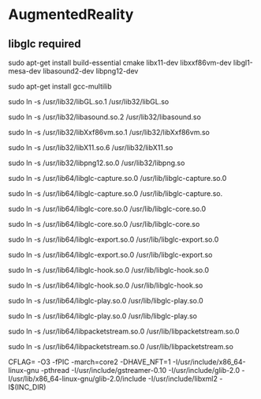 # AugmentedReality

## libglc required
sudo apt-get install build-essential cmake libx11-dev libxxf86vm-dev libgl1-mesa-dev libasound2-dev libpng12-dev

sudo apt-get install gcc-multilib

sudo ln -s /usr/lib32/libGL.so.1 /usr/lib32/libGL.so

sudo ln -s /usr/lib32/libasound.so.2 /usr/lib32/libasound.so

sudo ln -s /usr/lib32/libXxf86vm.so.1 /usr/lib32/libXxf86vm.so

sudo ln -s /usr/lib32/libX11.so.6 /usr/lib32/libX11.so

sudo ln -s /usr/lib32/libpng12.so.0 /usr/lib32/libpng.so

sudo ln -s /usr/lib64/libglc-capture.so.0 /usr/lib/libglc-capture.so.0

sudo ln -s /usr/lib64/libglc-capture.so.0 /usr/lib/libglc-capture.so.

sudo ln -s /usr/lib64/libglc-core.so.0 /usr/lib/libglc-core.so.0

sudo ln -s /usr/lib64/libglc-core.so.0 /usr/lib/libglc-core.so

sudo ln -s /usr/lib64/libglc-export.so.0 /usr/lib/libglc-export.so.0

sudo ln -s /usr/lib64/libglc-export.so.0 /usr/lib/libglc-export.so

sudo ln -s /usr/lib64/libglc-hook.so.0 /usr/lib/libglc-hook.so.0

sudo ln -s /usr/lib64/libglc-hook.so.0 /usr/lib/libglc-hook.so

sudo ln -s /usr/lib64/libglc-play.so.0 /usr/lib/libglc-play.so.0

sudo ln -s /usr/lib64/libglc-play.so.0 /usr/lib/libglc-play.so

sudo ln -s /usr/lib64/libpacketstream.so.0 /usr/lib/libpacketstream.so.0

sudo ln -s /usr/lib64/libpacketstream.so.0 /usr/lib/libpacketstream.so

CFLAG= -O3 -fPIC -march=core2 -DHAVE_NFT=1 -I/usr/include/x86_64-linux-gnu -pthread -I/usr/include/gstreamer-0.10 -I/usr/include/glib-2.0 -I/usr/lib/x86_64-linux-gnu/glib-2.0/include -I/usr/include/libxml2 -I$(INC_DIR)
